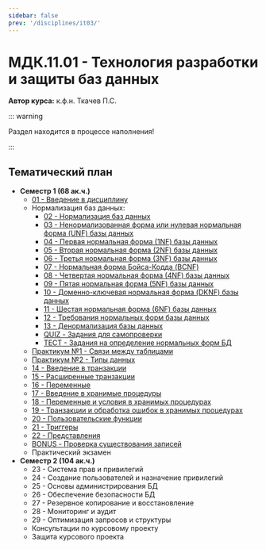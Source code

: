 ```yaml
---
sidebar: false
prev: '/disciplines/it03/'
---
```


# МДК.11.01 - Технология разработки и защиты баз данных

**Автор курса:** к.ф.н. Ткачев П.С.

::: warning

Раздел находится в процессе наполнения!

:::

## Тематический план

- **Семестр 1 (68 ак.ч.)**
  - [01 - Введение в дисциплину](./lectures/01_lecture.md)
  - Нормализация баз данных:
    - [02 - Нормализация баз данных](./lectures/02_lecture.md)
    - [03 - Ненормализованная форма или нулевая нормальная форма (UNF) базы данных](./lectures/03_lecture.md)
    - [04 - Первая нормальная форма (1NF) базы данных](./lectures/04_lecture.md)
    - [05 - Вторая нормальная форма (2NF) базы данных](./lectures/05_lecture.md)
    - [06 - Третья нормальная форма (3NF) базы данных](./lectures/06_lecture.md)
    - [07 - Нормальная форма Бойса-Кодда (BCNF)](./lectures/07_lecture.md)
    - [08 - Четвертая нормальная форма (4NF) базы данных](./lectures/08_lecture.md)
    - [09 - Пятая нормальная форма (5NF) базы данных](./lectures/09_lecture.md)
    - [10 - Доменно-ключевая нормальная форма (DKNF) базы данных](./lectures/10_lecture.md)
    - [11 - Шестая нормальная форма (6NF) базы данных](./lectures/11_lecture.md)
    - [12 - Требования нормальных форм базы данных](./lectures/12_lecture.md)
    - [13 - Денормализация базы данных](./lectures/13_lecture.md)
    - [QUIZ - Задания для самопроверки](./quiz.md)
    - [ТЕСТ - Задания на определение нормальных форм БД](./test_dbnf.md)
  - [Практикум №1 - Связи между таблицами](./practicals/01_practical.md)
  - [Практикум №2 - Типы данных](./practicals/02_practical.md)
  - [14 - Введение в транзакции](./lectures/14_lecture.md)
  - [15 - Расширенные транзакции](./lectures/15_lecture.md)
  - [16 - Переменные](./lectures/16_lecture.md)
  - [17 - Введение в хранимые процедуры](./lectures/17_lecture.md)
  - [18 - Переменные и условия в хранимых процедурах](./lectures/18_lecture.md)
  - [19 - Транзакции и обработка ошибок в хранимых процедурах](./lectures/19_lecture.md)
  - [20 - Пользовательские функции](./lectures/20_lecture.md)
  - [21 - Триггеры](./lectures/21_lecture.md)
  - [22 - Представления](./lectures/22_lecture.md)
  - [BONUS - Проверка существования записей](./lectures/22_p_bonus.md)
  - Практический экзамен
- **Семестр 2 (104 ак.ч.)**
  - 23 - Система прав и привилегий
  - 24 - Создание пользователей и назначение привилегий
  - 25 - Основы администрирования БД
  - 26 - Обеспечение безопасности БД
  - 27 - Резервное копирование и восстановление
  - 28 - Мониторинг и аудит
  - 29 - Оптимизация запросов и структуры
  - Консультации по курсовому проекту
  - Защита курсового проекта

